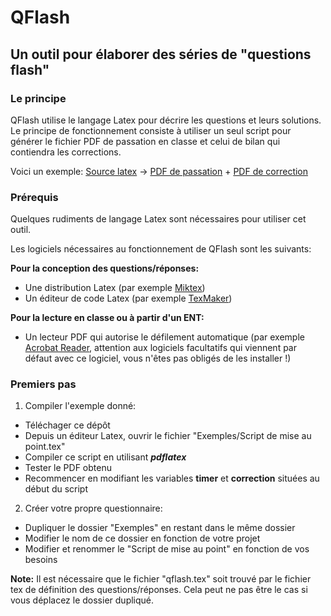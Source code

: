 # QFlash

## Un outil pour élaborer des séries de "questions flash"

### Le principe

QFlash utilise le langage Latex pour décrire les questions et leurs solutions. Le principe de fonctionnement consiste à utiliser un seul script pour générer le fichier PDF de passation en classe et celui de bilan qui contiendra les corrections.

Voici un exemple: [Source latex](https://github.com/CyrilleGUIEU/QFlash/blob/master/Exemples/Script%20de%20mise%20au%20point.tex) -> [PDF de passation](https://github.com/CyrilleGUIEU/QFlash/blob/master/Exemples/QuestionsFlash.pdf) + [PDF de correction](https://github.com/CyrilleGUIEU/QFlash/blob/master/Exemples/QuestionsFlashCorrection.pdf)

### Prérequis

Quelques rudiments de langage Latex sont nécessaires pour utiliser cet outil. 

Les logiciels nécessaires au fonctionnement de QFlash sont les suivants:

**Pour la conception des questions/réponses:**

* Une distribution Latex (par exemple [Miktex](miktex.org))
* Un éditeur de code Latex (par exemple [TexMaker](https://www.xm1math.net/texmaker/index_fr.html))

**Pour la lecture en classe ou à partir d'un ENT:**

* Un lecteur PDF qui autorise le défilement automatique (par exemple [Acrobat Reader](https://get.adobe.com/fr/reader/), attention aux logiciels facultatifs qui viennent par défaut avec ce logiciel, vous n'êtes pas obligés de les installer !)

### Premiers pas

1. Compiler l'exemple donné:
* Téléchager ce dépôt
* Depuis un éditeur Latex, ouvrir le fichier "Exemples/Script de mise au point.tex"
* Compiler ce script en utilisant ***pdflatex***
* Tester le PDF obtenu
* Recommencer en modifiant les variables **timer** et **correction** situées au début du script

2. Créer votre propre questionnaire:
* Dupliquer le dossier "Exemples" en restant dans le même dossier
* Modifier le nom de ce dossier en fonction de votre projet
* Modifier et renommer le "Script de mise au point" en fonction de vos besoins

**Note:** Il est nécessaire que le fichier "qflash.tex" soit trouvé par le fichier tex de définition des questions/réponses. Cela peut ne pas être le cas si vous déplacez le dossier dupliqué.
